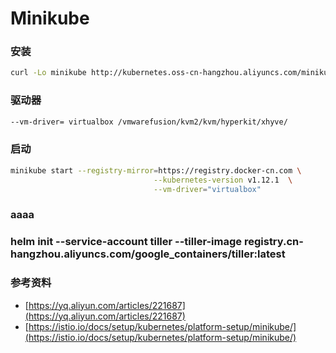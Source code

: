 # Minikube

### 安装

```bash
curl -Lo minikube http://kubernetes.oss-cn-hangzhou.aliyuncs.com/minikube/releases/v0.30.0/minikube-darwin-amd64 && chmod +x minikube && sudo mv minikube /usr/local/bin/
```

### 驱动器

```bash
--vm-driver= virtualbox /vmwarefusion/kvm2/kvm/hyperkit/xhyve/
```

### 启动

```bash
minikube start --registry-mirror=https://registry.docker-cn.com \
                                --kubernetes-version v1.12.1  \
                                --vm-driver="virtualbox"
```

### 

### aaaa

### helm init --service-account tiller --tiller-image registry.cn-hangzhou.aliyuncs.com/google\_containers/tiller:latest

### 参考资料

* [https://yq.aliyun.com/articles/221687](https://yq.aliyun.com/articles/221687)
* [https://istio.io/docs/setup/kubernetes/platform-setup/minikube/](https://istio.io/docs/setup/kubernetes/platform-setup/minikube/)



